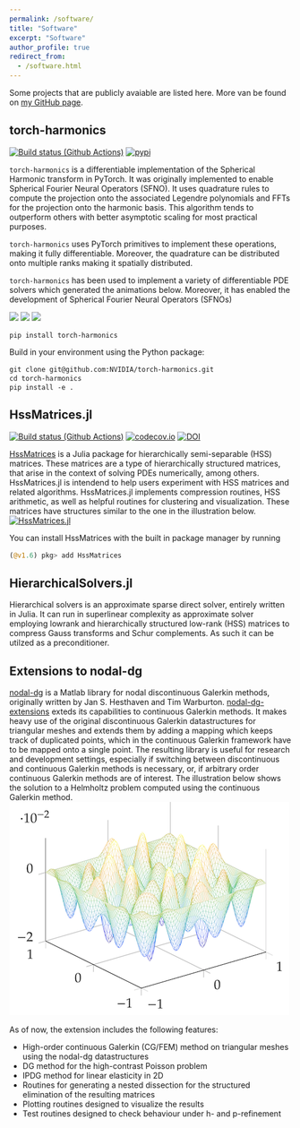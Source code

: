 ```yaml
---
permalink: /software/
title: "Software"
excerpt: "Software"
author_profile: true
redirect_from: 
  - /software.html
---
```


Some projects that are publicly avaiable are listed here. More van be found on [my GitHub page](https://github.com/bonevbs).

## torch-harmonics

<!-- <a href="https://github.com/NVIDIA/torch-harmonics">
<p align="left">
    <img src="https://raw.githubusercontent.com/NVIDIA/torch-harmonics/main/images/logo/logo.png"  width="568">
</p>
</a> -->


[![Build status (Github Actions)](https://github.com/NVIDIA/torch-harmonics/actions/workflows/tests.yml/badge.svg)](https://github.com/NVIDIA/torch-harmonics/actions/workflows/tests.yml)
[![pypi](https://img.shields.io/pypi/v/torch_harmonics)](https://pypi.org/project/torch_harmonics/)

`torch-harmonics` is a differentiable implementation of the Spherical Harmonic transform in PyTorch. It was originally implemented to enable Spherical Fourier Neural Operators (SFNO). It uses quadrature rules to compute the projection onto the associated Legendre polynomials and FFTs for the projection onto the harmonic basis. This algorithm tends to outperform others with better asymptotic scaling for most practical purposes.

`torch-harmonics` uses PyTorch primitives to implement these operations, making it fully differentiable. Moreover, the quadrature can be distributed onto multiple ranks making it spatially distributed.

`torch-harmonics` has been used to implement a variety of differentiable PDE solvers which generated the animations below. Moreover, it has enabled the development of Spherical Fourier Neural Operators (SFNOs)

<p align="left">
     <img src="https://media.githubusercontent.com/media/NVIDIA/torch-harmonics/main/images/sfno.gif"  width="238">
     <img src="https://media.githubusercontent.com/media/NVIDIA/torch-harmonics/main/images/zonal_jet.gif"  width="238">
     <img src="https://media.githubusercontent.com/media/NVIDIA/torch-harmonics/main/images/allen-cahn.gif"  width="238">
 </p>

```
pip install torch-harmonics
```

Build in your environment using the Python package:

```
git clone git@github.com:NVIDIA/torch-harmonics.git
cd torch-harmonics
pip install -e .
```

## HssMatrices.jl

[![Build status (Github Actions)](https://github.com/bonevbs/HssMatrices.jl/workflows/CI/badge.svg)](https://github.com/bonevbs/HssMatrices.jl/actions)
[![codecov.io](http://codecov.io/github/bonevbs/HssMatrices.jl/coverage.svg?branch=main)](http://codecov.io/github/bonevbs/HssMatrices.jl?branch=main)
[![DOI](https://zenodo.org/badge/DOI/10.5281/zenodo.4696465.svg)](https://doi.org/10.5281/zenodo.4696465)

[HssMatrices](https://github.com/bonevbs/HssMatrices.jl) is a Julia package for hierarchically semi-separable (HSS) matrices. These matrices are a type of hierarchically structured matrices, that arise in the context of solving PDEs numerically, among others. HssMatrices.jl is intendend to help users experiment with HSS matrices and related algorithms. HssMatrices.jl implements compression routines, HSS arithmetic, as well as helpful routines for clustering and visualization. These matrices have structures similar to the one in the illustration below.
[![HssMatrices.jl](https://raw.githubusercontent.com/bonevbs/HssMatrices.jl/main/img/plotranks.svg)](https://github.com/bonevbs/HssMatrices.jl)

You can install HssMatrices with the built in package manager by running
```julia
(@v1.6) pkg> add HssMatrices
```

## HierarchicalSolvers.jl

Hierarchical solvers is an approximate sparse direct solver, entirely written in Julia. It can run in superlinear complexity as approximate solver employing lowrank and hierarchically structured low-rank (HSS) matrices to compress Gauss transforms and Schur complements. As such it can be utilzed as a preconditioner.


## Extensions to nodal-dg

[nodal-dg](https://github.com/tcew/nodal-dg) is a Matlab library for nodal discontinuous Galerkin methods, originally written by Jan S. Hesthaven and Tim Warburton. [nodal-dg-extensions](https://github.com/bonevbs/nodal-dg-extension) exteds its capabilities to continuous Galerkin methods. It makes heavy use of the original discontinuous Galerkin datastructures for triangular meshes and extends them by adding a mapping which keeps track of duplicated points, which in the continuous Galerkin framework have to be mapped onto a single point. The resulting library is useful for research and development settings, especially if switching between discontinuous and continuous Galerkin methods is necessary, or, if arbitrary order continuous Galerkin methods are of interest. The illustration below shows the solution to a Helmholtz problem computed using the continuous Galerkin method.
[![helmholtz_plot1](/files/nodal-dg-plot2.png)](https://github.com/bonevbs/nodal-dg-extension)

As of now, the extension includes the following features:
* High-order continuous Galerkin (CG/FEM) method on triangular meshes using the nodal-dg datastructures
* DG method for the high-contrast Poisson problem
* IPDG method for linear elasticity in 2D
* Routines for generating a nested dissection for the structured elimination of the resulting matrices
* Plotting routines designed to visualize the results
* Test routines designed to check behaviour under h- and p-refinement
